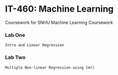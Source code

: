 # IT-460: Machine Learning

Coursework for SNHU Machine Learning Coursework

### Lab One
```
Intro and Linear Regression
```

### Lab Two
```
Multiple Non-linear Regression using lm()
```